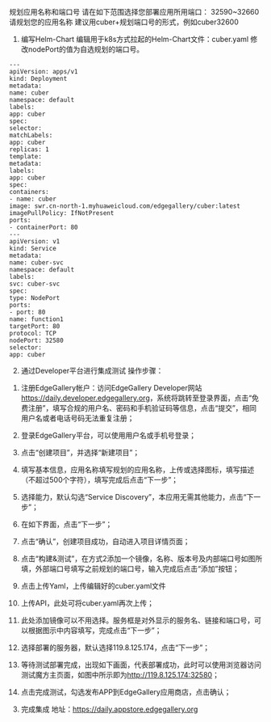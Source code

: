  
规划应用名称和端口号
请在如下范围选择您部署应用所用端口：
32590~32660
请规划您的应用名称
建议用cuber+规划端口号的形式，例如cuber32600


1.	编写Helm-Chart
编辑用于k8s方式拉起的Helm-Chart文件：cuber.yaml 修改nodePort的值为自选规划的端口号。
```
---
apiVersion: apps/v1
kind: Deployment
metadata:
name: cuber
namespace: default
labels:
app: cuber
spec:
selector:
matchLabels:
app: cuber
replicas: 1
template:
metadata:
labels:
app: cuber
spec:
containers:
- name: cuber
image: swr.cn-north-1.myhuaweicloud.com/edgegallery/cuber:latest
imagePullPolicy: IfNotPresent
ports:
- containerPort: 80
---
apiVersion: v1
kind: Service
metadata:
name: cuber-svc
namespace: default
labels:
svc: cuber-svc
spec:
type: NodePort
ports:
- port: 80
name: function1
targetPort: 80
protocol: TCP
nodePort: 32580 
selector:
app: cuber
```

2.	通过Developer平台进行集成测试
操作步骤：
1)	注册EdgeGallery帐户：访问EdgeGallery Developer网站<https://daily.developer.edgegallery.org>，系统将跳转至登录界面，点击“免费注册”，填写合规的用户名、密码和手机验证码等信息，点击“提交”，相同用户名或者电话号码无法重复注册；
 
2)	登录EdgeGallery平台，可以使用用户名或手机号登录；
 
3)	点击“创建项目”，并选择“新建项目”；
 
 
4)	填写基本信息，应用名称填写规划的应用名称，上传或选择图标，填写描述（不超过500个字符），填写完成后点击“下一步”；
 
5)	选择能力，默认勾选“Service Discovery”，本应用无需其他能力，点击“下一步”；
 
6)	在如下界面，点击“下一步”；
 
7)	点击“确认”，创建项目成功，自动进入项目详情页面；
 
8)	点击“构建&测试”，在方式2添加一个镜像，名称、版本号及内部端口号如图所填，外部端口号填写之前规划的端口号，输入完成后点击“添加”按钮；
 
9)	点击上传Yaml，上传编辑好的cuber.yaml文件
 
10)	上传API，此处可将cuber.yaml再次上传；
 
11)	此处添加镜像可以不用选择。服务框是对外显示的服务名、链接和端口号，可以根据图示中内容填写，完成点击“下一步”；
 
12)	选择部署的服务器，默认选择119.8.125.174，点击“下一步”；
 
13)	等待测试部署完成，出现如下画面，代表部署成功，此时可以使用浏览器访问测试魔方主页面，如图中所示即为<http://119.8.125.174:32580>；
 
14)	点击完成测试，勾选发布APP到EdgeGallery应用商店，点击确认；

3.	完成集成
地址：<https://daily.appstore.edgegallery.org>
 
